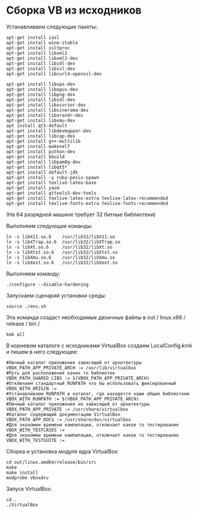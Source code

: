 # Сборка VB из исходников

Устанавливаем следующие пакеты:

    apt-get install iasl
	apt-get install wine-stable
	apt-get install xsltproc
	apt-get install libxml2
	apt-get install libxml2-dev
	apt-get install libidl-dev
    apt-get install libssl-dev
    apt-get install libcurl4-openssl-dev

	apt-get install libvpx-dev
	apt-get install libopus-dev
	apt-get install libpng-dev
	apt-get install libsdl-dev
	apt-get install libxcursor-dev
	apt-get install libxinerama-dev
	apt-get install libxrandr-dev
	apt-get install libxmu-dev
	apt install qt5-default
	apt-get install libdevmapper-dev
	apt-get install libcap-dev
	apt-get install g++-multilib
	apt-get install makeself
	apt-get install puthon-dev
	apt-get install kbuild
	apt-get install libpam0g-dev
	apt-get install libqt5*
	apt-get install default-jdk
	apt-get install -y ruby-posix-spawn
	apt-get install texlive-latex-base
	apt-get install yasm
	apt-get install qttools5-dev-tools
	apt-get install texlive-latex-extra texlive-latex-recommended
	apt-get install texlive-fonts-extra texlive-fonts-recommended

(На 64 разрядной машине требует 32 битные библиотеки)

Выполняем следующие команды:

	ln -s libX11.so.6    /usr/lib32/libX11.so 
	ln -s libXTrap.so.6  /usr/lib32/libXTrap.so 
	ln -s libXt.so.6     /usr/lib32/libXt.so 
	ln -s libXtst.so.6   /usr/lib32/libXtst.so
	ln -s libXmu.so.6    /usr/lib32/libXmu.so
	ln -s libXext.so.6   /usr/lib32/libXext.so

Выполняем команду:

	./configure --disable-hardening 

Запускаем сценарий установки среды:

	source ./env.sh

Эта команда создаст необходимые двоичные файлы в out / linux.x86 / release / bin /

	kmk all

В корневом каталоге с исходниками VirtualBox создаем LocalConfig.kmk и пишем в него следующее:

    #Личный каталог приложения зависящий от архитектуры
    VBOX_PATH_APP_PRIVATE_ARCH := /usr/lib/virtualbox
    #Путь для расположения каких то библиотек
    VBOX_PATH_SHARED_LIBS := $(VBOX_PATH_APP_PRIVATE_ARCH)
    #Отключаем стандартный RUNPATH что бы использовать фиксированный
    VBOX_WITH_ORIGIN :=
    #Устанавливаем RUNPATH в каталог, где находятся наши общие библиотеки
    VBOX_WITH_RUNPATH := $(VBOX_PATH_APP_PRIVATE_ARCH)
    #Личный каталог приложения не зависящий от архитектуры
    VBOX_PATH_APP_PRIVATE := /usr/share/virtualbox
    #Каталог содержащий документацию VirtualBox
    VBOX_PATH_APP_DOCS := /usr/share/doc/virtualbox
    #Для экономии времени компиляции, отключает какое то тестирование
    VBOX_WITH_TESTCASES :=
    #Для экономии времени компиляции, отключает какое то тестирование
    VBOX_WITH_TESTSUITE :=

Сборка и установка модуля ядра VirtualBox:

	cd out/linux.amd64/release/bin/src
	make
	make install
	modprobe vboxdrv

Запуск VirtualBox:
	
	cd..
	./VirtualBox
